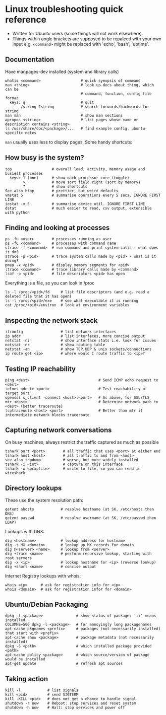
# Linux troubleshooting quick reference #

- Written for Ubuntu users (some things will not work elsewhere).
- Things within angle brackets are supposed to be repalced with your own input e.g. `<command>` might be replaced with 'echo', 'bash', 'uptime'.

## Documentation ##

Have manpages-dev installed (system and library calls)

    whatis <command>                  # quick synopsis of command
    man <thing>                       # look up docs about thing, which can be
                                      # command, function, config file format
      keys: q                         # quit
           /string ?string            # search forwards/backwards for string
    man man                           # show man sections
    apropos <string>                  # list pages whose name or description contains <string>
    ls /usr/share/doc/<package>/...   # find example config, ubuntu-specific notes

`man` usually uses less to display pages. Some handy shortcuts:


## How busy is the system? ##

    top                  # overall load, activity, memory usage and busiest processes
      keys: 1 (one)      # show each processor core (toggle)
            >            # move sort field right (sort by memory)
            ?            # show shortcuts
    See also htop        # prettier, but weird defaults
    vmstat 5             # summarise operations every 5 secs. IGNORE FIRST LINE
    iostat -x 5          # summarise device util. IGNORE FIRST LINE
    dstat                # much easier to read, csv output, extensible with python
    
## Finding and looking at processes ##

    ps -fu <user>        # processes running as user
    ps -fC <command>     # processes with command name 
    strace -f <command>  # run command and print system calls - what does it do?
    strace -p <pid>      # trace system calls made by <pid> - what is it doing?
    pmap -x <pid>        # display memory segments for <pid>
    ltrace <command>     # trace library calls made by <command>
    lsof -p <pid>        # file descriptors <pid> has open

Everything is a file, so you can look in /proc

    ls -l /proc/<pid>/fd     # list file descriptors (and e.g. read a deleted file that it has open)
    ls -l /proc/<pid>/exe    # see what executable it is running
    cat /proc/<pid>/environ  # look at environment variables

## Inspecting the network stack ##

    ifconfig                 # list network interfaces 
    ip addr                  # list interfaces, more concise output
    netstat -ni              # show interface stats i.e. look for issues
    netstat -nr              # show routing table
    netstat -an              # show TCP,UDP & unix sockets/connections
    ip route get <ip>        # where would I route traffic to <ip>?

## Testing IP reachability ##

    ping <dest>                               # Send ICMP echo request to <dest>
    telnet <dest> <port>                      # Test reachability of target port
    openssl s_client -connect <host>:<port>   # As above, for SSL/TLS
    mtr <dest>                                # Determine network path to <dest> (better traceroute)
    tcptraceoute <host> <port>                # Better than mtr if intermediate network blocks traceroute

## Capturing network conversations ##

On busy machines, always restrict the traffic captured as much as possible

    tshark port <port>        # all traffic that uses <port> at either end
    tshark host <host>        # all traffic to and from <host>
    see also tcpdump          # worse, but more widely installed
    tshark -i <int>           # capture on this interface
    tshark -w <pcapfile>      # write to file, so you can read in wireshark

## Directory lookups ##

These use the system resolution path:

    getent ahosts            # resolve hostname (at SK, /etc/hosts then DNS)
    getent passwd            # resolve username (at SK, /etc/passwd then LDAP)

Lookups with DNS:

    dig <hostname>           # lookup address for hostname 
    dig -t MX <domain>       # lookup up MX records for domain
    dig @<server> <name>     # lookup from <server>
    dig +trace <name>        # perform recursive lookup, starting with root servers
    dig -x <ip>              # lookup hostname for <ip> (reverse lookup)
    dig +short <name>        # concise output

Internet Registry lookups with whois:

    whois <ip>      # ask for registration info for <ip>
    whois <domain>  # ask for registration infor for <domain>

## Ubuntu/Debian Packaging ##

    dpkg -l <package>               # show status of package: 'ii' means installed
    COLUMNS=500 dpkg -l <package>   # for annoyingly long packagenames
    apt-cache pkgnames <prefix>     # packages (not necessarily installed) that start with <prefix>
    apt-cache show <package>        # package metadata (not necessarily installed)
    dpkg -S <path>                  # which installed package provided <path>
    apt-cache policy <package>      # which source/version of package would be installed
    apt-get update                  # refresh apt sources

## Taking action ##

    kill -l            # list signals
    kill <pid>         # send SIGTERM
    kill -KILL <pid>   # does not get a chance to handle signal
    shutdown -r now    # Reboot: stop services and reset system
    shutdown -h now    # Halt: stop services and power off
